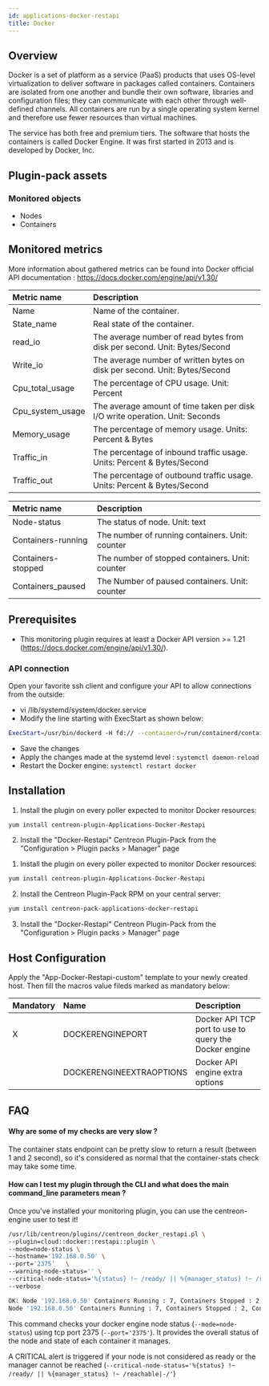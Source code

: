 ```yaml
---
id: applications-docker-restapi
title: Docker
---
```


## Overview

Docker is a set of platform as a service (PaaS) products that uses OS-level virtualization to deliver software in packages called containers. Containers are isolated from one another and bundle their own software, libraries and configuration files; they can communicate with each other through well-defined channels. All containers are run by a single operating system kernel and therefore use fewer resources than virtual machines.

The service has both free and premium tiers. The software that hosts the containers is called Docker Engine. It was first started in 2013 and is developed by Docker, Inc.

## Plugin-pack assets

### Monitored objects

* Nodes
* Containers

## Monitored metrics                                                                                                   

More information about gathered metrics can be found into Docker official API documentation : https://docs.docker.com/engine/api/v1.30/

<!--DOCUSAURUS_CODE_TABS-->
<!--Container-Usage-->

| Metric name     | Description                                                                                  |
| :-------------- | :------------------------------------------------------------------------------------------- |
| Name            | Name of the container.                                                                       |
| State_name      | Real state of the container.                                                                 |
| read_io         | The average number of read bytes from disk per second. Unit: Bytes/Second                    |
| Write_io        | The average number of written bytes on disk per second. Unit: Bytes/Second                   |
| Cpu_total_usage | The percentage of CPU usage. Unit: Percent                                                   |
| Cpu_system_usage| The average amount of time taken per disk I/O write operation. Unit: Seconds                 |
| Memory_usage    | The percentage of memory usage. Units: Percent & Bytes                                       |
| Traffic_in      | The percentage of inbound traffic usage. Units: Percent & Bytes/Second                       |
| Traffic_out     | The percentage of outbound traffic usage. Units: Percent & Bytes/Second                      |

<!--Nodes-Status-->

| Metric name        | Description                                                                                             |
| :----------------- | :------------------------------------------------------------------------------------------------------ |
| Node-status        | The status of node. Unit: text                                                                          |
| Containers-running | The number of running containers. Unit: counter                                                         |
| Containers-stopped | The number of stopped containers. Unit: counter                                                         |
| Containers_paused  | The Number of paused containers. Unit: counter                                                          |

<!--END_DOCUSAURUS_CODE_TABS-->

## Prerequisites

* This monitoring plugin requires at least a Docker API version >= 1.21 (https://docs.docker.com/engine/api/v1.30/).

### API connection

Open your favorite ssh client and configure your API to allow connections from the outside: 
* vi /lib/systemd/system/docker.service
* Modify the line starting with ExecStart as shown below: 

```bash 
ExecStart=/usr/bin/dockerd -H fd:// --containerd=/run/containerd/containerd.sock -H=tcp://0.0.0.0:2375
```

* Save the changes
* Apply the changes made at the systemd level : ```systemctl daemon-reload```
* Restart the Docker engine: ```systemctl restart docker``` 
 
## Installation

<!--DOCUSAURUS_CODE_TABS-->

<!--Online IMP Licence & IT-100 Editions-->

1. Install the plugin on every poller expected to monitor Docker resources:

```bash
yum install centreon-plugin-Applications-Docker-Restapi
```

2. Install the "Docker-Restapi" Centreon Plugin-Pack from the "Configuration > Plugin packs > Manager" page

<!--Offline IMP License-->

1. Install the plugin on every poller expected to monitor Docker resources:

```bash
yum install centreon-plugin-Applications-Docker-Restapi
```

2. Install the Centreon Plugin-Pack RPM on your central server:

```bash
yum install centreon-pack-applications-docker-restapi
```

3. Install the "Docker-Restapi" Centreon Plugin-Pack from the "Configuration > Plugin packs > Manager" page

<!--END_DOCUSAURUS_CODE_TABS-->

## Host Configuration

Apply the "App-Docker-Restapi-custom" template to your newly created host. Then fill the macros value fileds marked as mandatory below: 

| Mandatory   | Name                    | Description                                                                                 |
| :---------- | :---------------------- | :------------------------------------------------------------------------------------------ |
| X           | DOCKERENGINEPORT        | Docker API TCP port to use to query the Docker engine                                       |
|             | DOCKERENGINEEXTRAOPTIONS| Docker API engine extra options                                                             |

## FAQ

#### Why are some of my checks are very slow ?

The container stats endpoint can be pretty slow to return a result (between 1 and 2 second), so it's considered as normal that the container-stats check may take some time. 

#### How can I test my plugin through the CLI and what does the main command_line parameters mean ?

Once you've installed your monitoring plugin, you can use the centreon-engine user to test it! 

```bash
/usr/lib/centreon/plugins//centreon_docker_restapi.pl \
--plugin=cloud::docker::restapi::plugin \
--mode=node-status \
--hostname='192.168.0.50' \
--port='2375'   \
--warning-node-status='' \
--critical-node-status='%{status} !~ /ready/ || %{manager_status} !~ /reachable|-/' \
--verbose

OK: Node '192.168.0.50' Containers Running : 7, Containers Stopped : 2, Containers Paused : 0 | 'containers_running'=7;;;0; 'containers_stopped'=2;;;0; 'containers_paused'=0;;;0;
Node '192.168.0.50' Containers Running : 7, Containers Stopped : 2, Containers Paused : 0
```

This command checks your docker engine node status (```--mode=node-status```) using tcp port 2375 (```--port='2375'```). It provides the overall status of the node and state of each container it manages.

A CRITICAL alert is triggered if your node is not considered as ready or the manager cannot be reached (```--critical-node-status='%{status} !~ /ready/ || %{manager_status} !~ /reachable|-/'```)
